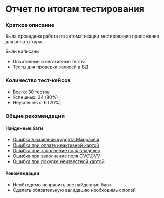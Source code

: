 # Отчет по итогам тестирования
### Краткое описание
Была проведена работа по автоматизации тестирования приложения для оплаты тура.  

Были написаны:
* Позитивные и негативные тесты
* Тесты для проверки записей в БД

### Количество тест-кейсов
* Всего: 30 тестов
* Успешных: 24 (80%)
* Неуспешных: 6 (20%)
  
### Общие рекомендации
#### Найденные баги
* [Ошибка в названии курорта Марракеш](https://github.com/PopovEvgeniy010/Diplom-project/issues/1)
* [Ошибка при оплате неактивной картой](https://github.com/PopovEvgeniy010/Diplom-project/issues/2)
* [Ошибка при заполнение поля владелец](https://github.com/PopovEvgeniy010/Diplom-project/issues/3)
* [Ошибка при заполнение поля CVC\CVV](https://github.com/PopovEvgeniy010/Diplom-project/issues/4)
* [Ошибка при покупке неизвестной картой](https://github.com/PopovEvgeniy010/Diplom-project/issues/5)

#### Рекомендации
* Необходимо исправить все найденные баги
* Сделать обязательную валидацию необходимых полей
